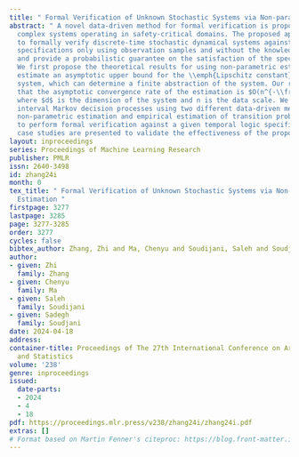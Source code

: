 ```yaml
---
title: " Formal Verification of Unknown Stochastic Systems via Non-parametric Estimation "
abstract: " A novel data-driven method for formal verification is proposed to study
  complex systems operating in safety-critical domains. The proposed approach is able
  to formally verify discrete-time stochastic dynamical systems against temporal logic
  specifications only using observation samples and without the knowledge of the model,
  and provide a probabilistic guarantee on the satisfaction of the specification.
  We first propose the theoretical results for using non-parametric estimation to
  estimate an asymptotic upper bound for the \\emph{Lipschitz constant} of the stochastic
  system, which can determine a finite abstraction of the system. Our results prove
  that the asymptotic convergence rate of the estimation is $O(n^{-\\frac{1}{3+d}})$,
  where $d$ is the dimension of the system and n is the data scale. We then construct
  interval Markov decision processes using two different data-driven methods, namely
  non-parametric estimation and empirical estimation of transition probabilities,
  to perform formal verification against a given temporal logic specification. Multiple
  case studies are presented to validate the effectiveness of the proposed methods. "
layout: inproceedings
series: Proceedings of Machine Learning Research
publisher: PMLR
issn: 2640-3498
id: zhang24i
month: 0
tex_title: " Formal Verification of Unknown Stochastic Systems via Non-parametric
  Estimation "
firstpage: 3277
lastpage: 3285
page: 3277-3285
order: 3277
cycles: false
bibtex_author: Zhang, Zhi and Ma, Chenyu and Soudijani, Saleh and Soudjani, Sadegh
author:
- given: Zhi
  family: Zhang
- given: Chenyu
  family: Ma
- given: Saleh
  family: Soudijani
- given: Sadegh
  family: Soudjani
date: 2024-04-18
address:
container-title: Proceedings of The 27th International Conference on Artificial Intelligence
  and Statistics
volume: '238'
genre: inproceedings
issued:
  date-parts:
  - 2024
  - 4
  - 18
pdf: https://proceedings.mlr.press/v238/zhang24i/zhang24i.pdf
extras: []
# Format based on Martin Fenner's citeproc: https://blog.front-matter.io/posts/citeproc-yaml-for-bibliographies/
---
```

